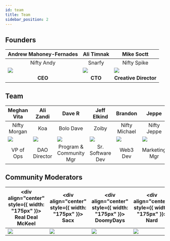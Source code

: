 ```yaml
---
id: team
title: Team
sidebar_position: 2
---
```


## Founders

| Andrew Mahoney-Fernades                | Ali Timnak                          | Mike Soctt                                        |
| -------------------------------------- | ----------------------------------- | ------------------------------------------------- |
| <div align="center"> Nifty Andy </div> | <div align="center"> Snarfy </div>  | <div align="center"> Nifty Spike</div>            |
| ![](/img/NiftyAndy.png)                | ![](/img/snarfy.png)                | ![](/img/NiftySpike.png)                          |
| <div align="center"> **CEO** </div>    | <div align="center"> **CTO** </div> | <div align="center"> **Creative Director** </div> |

## Team

| Meghan Vita                              | Ali Zandi                                | Dave R                                              | Jeff Elkind                                  | Brandon                                   | Jeppe                                     |
| ---------------------------------------- | ---------------------------------------- | --------------------------------------------------- | -------------------------------------------- | ----------------------------------------- | ----------------------------------------- |
| <div align="center"> Nifty Morgan </div> | <div align="center"> Koa </div>          | <div align="center"> Bolo Dave </div>               | <div align="center"> Zoiby </div>            | <div align="center"> Nifty Michael </div> | <div align="center"> Nifty Jeppe </div>   |
| ![](/img/NiftyMorgan.png)                | ![](/img/koa.png)                        | ![](/img/bolo.png)                                  | ![](/img/zoiby.png)                          | ![](/img/NiftyMichael.png)                | ![](/img/jeppe.png)                       |
| <div align="center"> VP of Ops </div>    | <div align="center"> DAO Director </div> | <div align="center"> Program & Community Mgr </div> | <div align="center"> Sr. Software Dev </div> | <div align="center"> Web3 Dev </div>      | <div align="center"> Marketing Mgr </div> |

## Community Moderators

| <div align="center" style={{ width: "175px" }}> Real Deal McKeel </div> | <div align="center" style={{ width: "175px" }}> Sacx </div> | <div align="center" style={{ width: "175px" }}> DoomyDays </div> | <div align="center" style={{ width: "175px" }}> Nard </div> | <div align="center" style={{ width: "175px" }}> Jordan </div> |
| -------------------------------------------- | -------------------------------- | ------------------------------------- | -------------------------------- | ---------------------------------- |
| ![](/img/realdeal.png)                       | ![](/img/sacx.png)               | ![](/img/doomy.png)                   | ![](/img/nard.png)               | ![](/img/jordan.png)               |
